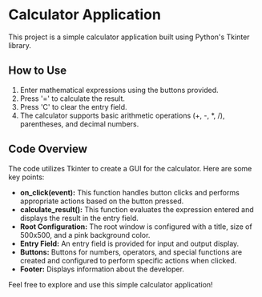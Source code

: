 # Calculator Application

This project is a simple calculator application built using Python's Tkinter library.

## How to Use

1. Enter mathematical expressions using the buttons provided.
2. Press '=' to calculate the result.
3. Press 'C' to clear the entry field.
4. The calculator supports basic arithmetic operations (+, -, *, /), parentheses, and decimal numbers.

## Code Overview

The code utilizes Tkinter to create a GUI for the calculator. Here are some key points:

- **on_click(event):** This function handles button clicks and performs appropriate actions based on the button pressed.
- **calculate_result():** This function evaluates the expression entered and displays the result in the entry field.
- **Root Configuration:** The root window is configured with a title, size of 500x500, and a pink background color.
- **Entry Field:** An entry field is provided for input and output display.
- **Buttons:** Buttons for numbers, operators, and special functions are created and configured to perform specific actions when clicked.
- **Footer:** Displays information about the developer.

Feel free to explore and use this simple calculator application!
